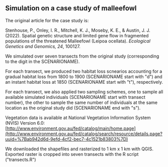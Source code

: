 ## Simulation on a case study of malleefowl

The original article for the case study is:

Stenhouse, P., Onley, I. R., Mitchell, K. J., Moseby, K. E., & Austin, J. J. (2022). Spatial genetic structure and limited gene flow in fragmented populations of the threatened Malleefowl (Leipoa ocellata). _Ecological Genetics and Genomics, 24_, 100127.

We simulated over seven transects from the original study (corresponding to the digit in the SCENARIONAME).

For each transect, we produced two habitat loss scnearios accounting for a gradual habitat loss from 1800 to 1900 (SCENARIONAME start with "d") and an instant habitat loss at 1850 (SCENARIONAME start with "t"), respectively. 

For each transect, we also applied two sampling schemes, one to sample all available simulated individuals (SCENARIONAME start with transect number), the other to sample the same number of individuals at the same location as the original study did (SCENARIONAME end with "s"). 

Vegetation data is available at National Vegetation Information System (NVIS) Version 6.0:
[http://www.environment.gov.au/fed/catalog/main/home.page](http://www.environment.gov.au/fed/catalog/search/resource/details.page?uuid=%7Bab942d6d-9efd-4cf2-bec7-4c1521b83803%7D)

We downloaded the shapefiles and rasterized to 1 km x 1 km with QGIS. Exported raster is cropped into seven transects with the R script ("transects.R") 
